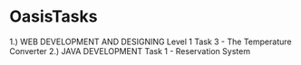 # OasisTasks
1.) WEB DEVELOPMENT AND DESIGNING Level 1 Task 3 - The Temperature Converter
2.) JAVA DEVELOPMENT Task 1 - Reservation System
